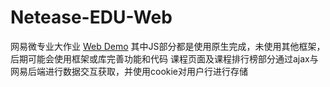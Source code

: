 # Netease-EDU-Web
网易微专业大作业  <a href="http://loogeek.github.io/Netease-EDU-Web">Web Demo</a>
其中JS部分都是使用原生完成，未使用其他框架，后期可能会使用框架或库完善功能和代码
课程页面及课程排行榜部分通过ajax与网易后端进行数据交互获取，并使用cookie对用户行进行存储

